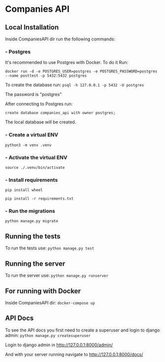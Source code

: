 # Companies API


## Local Installation

Inside CompaniesAPI dir run the following commands:

### - Postgres
It's recommended to use Postgres with Docker. To do it Run:


`docker run -d -e POSTGRES_USER=postgres -e POSTGRES_PASSWORD=postgres --name posttest -p 5432:5432 postgres`

To create the database run:
`psql -h 127.0.0.1 -p 5432 -U postgres`

The password is "postgres"

After connecting to Postgres run:

`create database companies_api with owner postgres;`

The local database will be created.

### - Create a virtual ENV
`python3 -m venv .venv`

### - Activate the virtual ENV
`source ./.venv/bin/activate`

### - Install requirements
`pip install wheel`

`pip install -r requirements.txt`

### - Run the migrations
`python manage.py migrate`

## Running the tests
To run the tests use:
`python manage.py test`

## Running the server
To run the server use:
`python manage.py runserver`

## For running with Docker
Inside CompaniesAPI dir:
`docker-compose up`

## API Docs
To see the API docs you first need to create a superuser and login to django admin:
`python manage.py createsuperuser`

Login to django admin in http://127.0.0.1:8000/admin/

And with your server running navigate to http://127.0.0.1:8000/docs/

